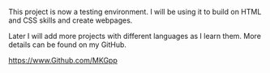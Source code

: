 This project is now a testing environment.
I will be using it to build on HTML and CSS skills and create webpages.

Later I will add more projects with different languages as I learn them.
More details can be found on my GitHub.

https://www.Github.com/MKGpp